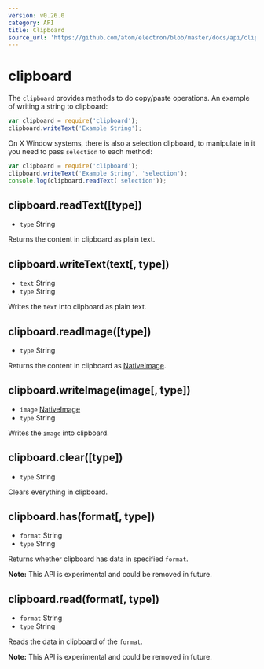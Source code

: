 ```yaml
---
version: v0.26.0
category: API
title: Clipboard
source_url: 'https://github.com/atom/electron/blob/master/docs/api/clipboard.md'
---
```


# clipboard

The `clipboard` provides methods to do copy/paste operations. An example of
writing a string to clipboard:

```javascript
var clipboard = require('clipboard');
clipboard.writeText('Example String');
```

On X Window systems, there is also a selection clipboard, to manipulate in it
you need to pass `selection` to each method:

```javascript
var clipboard = require('clipboard');
clipboard.writeText('Example String', 'selection');
console.log(clipboard.readText('selection'));
```

## clipboard.readText([type])

* `type` String

Returns the content in clipboard as plain text.

## clipboard.writeText(text[, type])

* `text` String
* `type` String

Writes the `text` into clipboard as plain text.

## clipboard.readImage([type])

* `type` String

Returns the content in clipboard as [NativeImage](http://electron.atom.io/docs/v0.26.0/api/native-image).

## clipboard.writeImage(image[, type])

* `image` [NativeImage](http://electron.atom.io/docs/v0.26.0/api/native-image)
* `type` String

Writes the `image` into clipboard.

## clipboard.clear([type])

* `type` String

Clears everything in clipboard.

## clipboard.has(format[, type])

* `format` String
* `type` String

Returns whether clipboard has data in specified `format`.

**Note:** This API is experimental and could be removed in future.

## clipboard.read(format[, type])

* `format` String
* `type` String

Reads the data in clipboard of the `format`.

**Note:** This API is experimental and could be removed in future.
